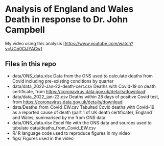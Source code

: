 # Analysis of England and Wales Death in response to Dr. John Campbell

My video using this analysis [https://www.youtube.com/watch?v=UCq0CiJYACw]


## Files in this repo
- data/ONS_data.xlsx Data from the ONS used to calculate deaths from Covid including pre-existing conditions by quarter
- data/data_2022-Jan-22-death-cert.csv Deaths with Covid-19 on death certificate, from https://coronavirus.data.gov.uk/details/download
- data/data_2022_jan-22.csv Deaths within 28 days of positive Covid test, from https://coronavirus.data.gov.uk/details/download
- data/Deaths_from_Covid_EW.csv Tabulted Covid deaths with Covid-19 as a reported cause of death (part 1 of UK death certificate), England and Wales, summarised by me from ONS data.
- data/ONS_data.xlsx Excel file with the ONS data and sources used to tabulate data/deaths_from_Covid_EW.csv
- R/ R language code used to reproduce figures in my video
- figs/ Figures used in the video
